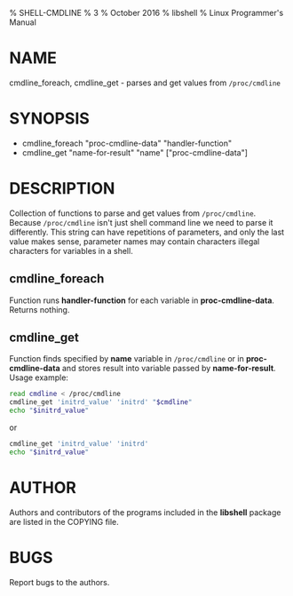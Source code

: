% SHELL-CMDLINE
% 3
% October 2016
% libshell
% Linux Programmer's Manual

# NAME #

cmdline_foreach, cmdline_get - parses and get values from `/proc/cmdline`

# SYNOPSIS #

- cmdline_foreach "proc-cmdline-data" "handler-function"
- cmdline_get "name-for-result" "name" ["proc-cmdline-data"]

# DESCRIPTION #
Collection of functions to parse and get values from `/proc/cmdline`. Because `/proc/cmdline` isn't
just shell command line we need to parse it differently. This string can have repetitions of parameters,
and only the last value makes sense, parameter names may contain characters illegal characters
for variables in a shell.

## cmdline_foreach ##
Function runs **handler-function** for each variable in **proc-cmdline-data**.
Returns nothing.

## cmdline_get ##
Function finds specified by **name** variable in `/proc/cmdline` or in **proc-cmdline-data**
and stores result into variable passed by **name-for-result**.
Usage example:

```bash
read cmdline < /proc/cmdline
cmdline_get 'initrd_value' 'initrd' "$cmdline"
echo "$initrd_value"
```

or

```bash
cmdline_get 'initrd_value' 'initrd'
echo "$initrd_value"
```

# AUTHOR #
Authors and contributors of the programs included in the **libshell** package are listed
in the COPYING file.

# BUGS #
Report bugs to the authors.

